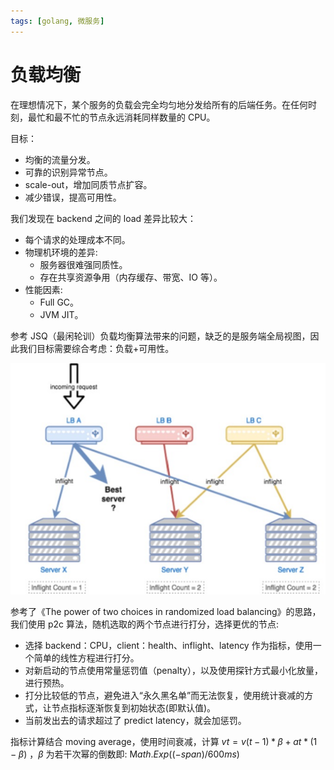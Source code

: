 ```yaml
---
tags: [golang, 微服务]
---
```


# 负载均衡

在理想情况下，某个服务的负载会完全均匀地分发给所有的后端任务。在任何时刻，最忙和最不忙的节点永远消耗同样数量的 CPU。

目标：

- 均衡的流量分发。
- 可靠的识别异常节点。
- scale-out，增加同质节点扩容。
- 减少错误，提高可用性。

我们发现在 backend 之间的 load 差异比较大：

- 每个请求的处理成本不同。
- 物理机环境的差异:
  - 服务器很难强同质性。
  - 存在共享资源争用（内存缓存、带宽、IO 等）。
- 性能因素:
  - Full GC。
  - JVM JIT。

参考 JSQ（最闲轮训）负载均衡算法带来的问题，缺乏的是服务端全局视图，因此我们目标需要综合考虑：负载+可用性。

![JSQ](images/7-%E8%B4%9F%E8%BD%BD%E5%9D%87%E8%A1%A1/image.png)

参考了《The power of two choices in randomized load balancing》的思路，我们使用 p2c 算法，随机选取的两个节点进行打分，选择更优的节点:

- 选择 backend：CPU，client：health、inflight、latency 作为指标，使用一个简单的线性方程进行打分。
- 对新启动的节点使用常量惩罚值（penalty），以及使用探针方式最小化放量，进行预热。
- 打分比较低的节点，避免进入“永久黑名单”而无法恢复，使用统计衰减的方式，让节点指标逐渐恢复到初始状态(即默认值)。
- 当前发出去的请求超过了 predict latency，就会加惩罚。

指标计算结合 moving average，使用时间衰减，计算 $vt = v(t-1)*β + at*(1-β)$ ，$β$ 为若干次幂的倒数即: M$ath.Exp((-span) / 600ms)$
